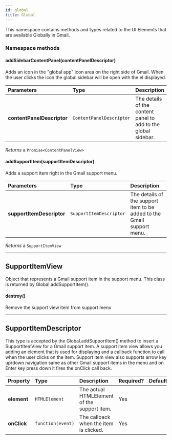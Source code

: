 ```yaml
---
id: global
title: Global
---
```

This namespace contains methods and types related to the UI Elements that are available Globally in Gmail.

### Namespace methods
#### addSidebarContentPanel(contentPanelDescriptor)
Adds an icon in the "global app" icon area on the right side of Gmail. When the user clicks the icon the global sidebar will be open with the el displayed.

| Parameters | Type | Description |
| :--- | :--- | :--- |
| **contentPanelDescriptor** | `ContentPanelDescriptor` | The details of the content panel to add to the global sidebar. |

_Returns_ a `Promise<ContentPanelView>`

#### addSupportItem(supportItemDescriptor)
Adds a support item right in the Gmail support menu.

| Parameters | Type | Description |
| :--- | :--- | :--- |
| **supportItemDescriptor** | `SupportItemDescriptor` | The details of the support item to be added to the Gmail support menu. |

_Returns_ a `SupportItemView`

---
## SupportItemView
Object that represents a Gmail support item in the support menu. This class is returned by Global.addSupportItem().
#### destroy()
Remove the support view item from support menu


---
## SupportItemDescriptor
This type is accepted by the Global.addSupportItem() method to insert a SupportItemView for a Gmail support item. A support item view allows you adding an element that is used for displaying and a callback function to call when the user clicks on the item. Support item view also supports arrow key up/down navigation same as other Gmail support items in the menu and on Enter key press down it fires the onClick call back.

| Property | Type | Description | Required? | Default |
| :--- | :--- | :--- | :--- | :--- |
| **element** | `HTMLElement` | The actual HTMLElement of the support item. | Yes |  |
| **onClick** | `function(event)` | The callback when the item is clicked. | Yes |  |

